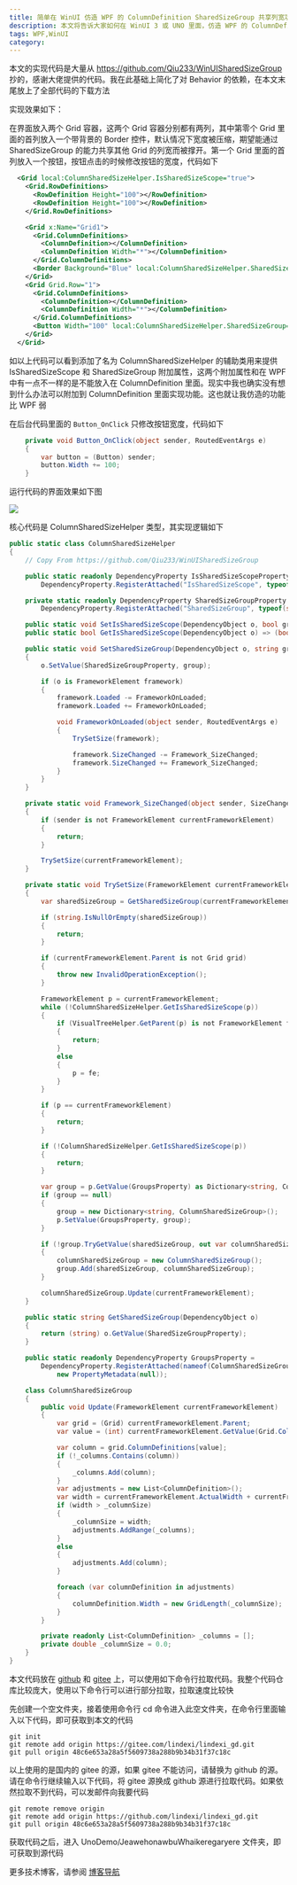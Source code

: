 ```yaml
---
title: 简单在 WinUI 仿造 WPF 的 ColumnDefinition SharedSizeGroup 共享列宽功能
description: 本文将告诉大家如何在 WinUI 3 或 UNO 里面，仿造 WPF 的 ColumnDefinition SharedSizeGroup 共享列宽功能
tags: WPF,WinUI
category: 
---
```


<!-- CreateTime:2024/08/11 07:25:46 -->

<!-- 发布 -->
<!-- 博客 -->

本文的实现代码是大量从 <https://github.com/Qiu233/WinUISharedSizeGroup> 抄的，感谢大佬提供的代码。我在此基础上简化了对 Behavior 的依赖，在本文末尾放上了全部代码的下载方法

实现效果如下：

在界面放入两个 Grid 容器，这两个 Grid 容器分别都有两列，其中第零个 Grid 里面的首列放入一个带背景的 Border 控件，默认情况下宽度被压缩，期望能通过 SharedSizeGroup 的能力共享其他 Grid 的列宽而被撑开。第一个 Grid 里面的首列放入一个按钮，按钮点击的时候修改按钮的宽度，代码如下

```xml
  <Grid local:ColumnSharedSizeHelper.IsSharedSizeScope="true">
    <Grid.RowDefinitions>
      <RowDefinition Height="100"></RowDefinition>
      <RowDefinition Height="100"></RowDefinition>
    </Grid.RowDefinitions>

    <Grid x:Name="Grid1">
      <Grid.ColumnDefinitions>
        <ColumnDefinition></ColumnDefinition>
        <ColumnDefinition Width="*"></ColumnDefinition>
      </Grid.ColumnDefinitions>
      <Border Background="Blue" local:ColumnSharedSizeHelper.SharedSizeGroup="S1"></Border>
    </Grid>
    <Grid Grid.Row="1">
      <Grid.ColumnDefinitions>
        <ColumnDefinition></ColumnDefinition>
        <ColumnDefinition Width="*"></ColumnDefinition>
      </Grid.ColumnDefinitions>
      <Button Width="100" local:ColumnSharedSizeHelper.SharedSizeGroup="S1" Click="Button_OnClick"/>
    </Grid>
  </Grid>
```

如以上代码可以看到添加了名为 ColumnSharedSizeHelper 的辅助类用来提供 IsSharedSizeScope 和 SharedSizeGroup 附加属性，这两个附加属性和在 WPF 中有一点不一样的是不能放入在 ColumnDefinition 里面。现实中我也确实没有想到什么办法可以附加到 ColumnDefinition 里面实现功能。这也就让我仿造的功能比 WPF 弱

在后台代码里面的 `Button_OnClick` 只修改按钮宽度，代码如下

```csharp
    private void Button_OnClick(object sender, RoutedEventArgs e)
    {
        var button = (Button) sender;
        button.Width += 100;
    }
```

运行代码的界面效果如下图

<!-- ![](image/简单在 WinUI 仿造 WPF 的 ColumnDefinition SharedSizeGroup 共享列宽功能/简单在 WinUI 仿造 WPF 的 ColumnDefinition SharedSizeGroup 共享列宽功能0.gif) -->
![](http://cdn.lindexi.site/lindexi%2F%25E7%25AE%2580%25E5%258D%2595%25E5%259C%25A8%2520WinUI%2520%25E4%25BB%25BF%25E9%2580%25A0%2520WPF%2520%25E7%259A%2584%2520ColumnDefinition%2520SharedSizeGroup%2520%25E5%2585%25B1%25E4%25BA%25AB%25E5%2588%2597%25E5%25AE%25BD%25E5%258A%259F%25E8%2583%25BD0.gif)

核心代码是 ColumnSharedSizeHelper 类型，其实现逻辑如下

```csharp
public static class ColumnSharedSizeHelper
{
    // Copy From https://github.com/Qiu233/WinUISharedSizeGroup

    public static readonly DependencyProperty IsSharedSizeScopeProperty =
        DependencyProperty.RegisterAttached("IsSharedSizeScope", typeof(bool), typeof(UIElement), new PropertyMetadata(false));

    private static readonly DependencyProperty SharedSizeGroupProperty =
        DependencyProperty.RegisterAttached("SharedSizeGroup", typeof(string), typeof(UIElement), new PropertyMetadata(null));

    public static void SetIsSharedSizeScope(DependencyObject o, bool group) => o.SetValue(IsSharedSizeScopeProperty, group);
    public static bool GetIsSharedSizeScope(DependencyObject o) => (bool) o.GetValue(IsSharedSizeScopeProperty);

    public static void SetSharedSizeGroup(DependencyObject o, string group)
    {
        o.SetValue(SharedSizeGroupProperty, group);

        if (o is FrameworkElement framework)
        {
            framework.Loaded -= FrameworkOnLoaded;
            framework.Loaded += FrameworkOnLoaded;

            void FrameworkOnLoaded(object sender, RoutedEventArgs e)
            {
                TrySetSize(framework);

                framework.SizeChanged -= Framework_SizeChanged;
                framework.SizeChanged += Framework_SizeChanged;
            }
        }
    }

    private static void Framework_SizeChanged(object sender, SizeChangedEventArgs args)
    {
        if (sender is not FrameworkElement currentFrameworkElement)
        {
            return;
        }

        TrySetSize(currentFrameworkElement);
    }

    private static void TrySetSize(FrameworkElement currentFrameworkElement)
    {
        var sharedSizeGroup = GetSharedSizeGroup(currentFrameworkElement);

        if (string.IsNullOrEmpty(sharedSizeGroup))
        {
            return;
        }

        if (currentFrameworkElement.Parent is not Grid grid)
        {
            throw new InvalidOperationException();
        }

        FrameworkElement p = currentFrameworkElement;
        while (!ColumnSharedSizeHelper.GetIsSharedSizeScope(p))
        {
            if (VisualTreeHelper.GetParent(p) is not FrameworkElement fe)
            {
                return;
            }
            else
            {
                p = fe;
            }
        }

        if (p == currentFrameworkElement)
        {
            return;
        }

        if (!ColumnSharedSizeHelper.GetIsSharedSizeScope(p))
        {
            return;
        }

        var group = p.GetValue(GroupsProperty) as Dictionary<string, ColumnSharedSizeGroup>;
        if (group == null)
        {
            group = new Dictionary<string, ColumnSharedSizeGroup>();
            p.SetValue(GroupsProperty, group);
        }

        if (!group.TryGetValue(sharedSizeGroup, out var columnSharedSizeGroup))
        {
            columnSharedSizeGroup = new ColumnSharedSizeGroup();
            group.Add(sharedSizeGroup, columnSharedSizeGroup);
        }

        columnSharedSizeGroup.Update(currentFrameworkElement);
    }

    public static string GetSharedSizeGroup(DependencyObject o)
    {
        return (string) o.GetValue(SharedSizeGroupProperty);
    }

    public static readonly DependencyProperty GroupsProperty =
        DependencyProperty.RegisterAttached(nameof(ColumnSharedSizeGroup), typeof(Dictionary<string, ColumnSharedSizeGroup>), typeof(UIElement),
            new PropertyMetadata(null));

    class ColumnSharedSizeGroup
    {
        public void Update(FrameworkElement currentFrameworkElement)
        {
            var grid = (Grid) currentFrameworkElement.Parent;
            var value = (int) currentFrameworkElement.GetValue(Grid.ColumnProperty);

            var column = grid.ColumnDefinitions[value];
            if (!_columns.Contains(column))
            {
                _columns.Add(column);
            }
            var adjustments = new List<ColumnDefinition>();
            var width = currentFrameworkElement.ActualWidth + currentFrameworkElement.Margin.Left + currentFrameworkElement.Margin.Right;
            if (width > _columnSize)
            {
                _columnSize = width;
                adjustments.AddRange(_columns);
            }
            else
            {
                adjustments.Add(column);
            }

            foreach (var columnDefinition in adjustments)
            {
                columnDefinition.Width = new GridLength(_columnSize);
            }
        }

        private readonly List<ColumnDefinition> _columns = [];
        private double _columnSize = 0.0;
    }
}
```

本文代码放在 [github](https://github.com/lindexi/lindexi_gd/tree/48c6e653a28a5f5609738a288b9b34b31f37c18c/UnoDemo/JeawehonawbuWhaikeregaryere) 和 [gitee](https://gitee.com/lindexi/lindexi_gd/tree/48c6e653a28a5f5609738a288b9b34b31f37c18c/UnoDemo/JeawehonawbuWhaikeregaryere) 上，可以使用如下命令行拉取代码。我整个代码仓库比较庞大，使用以下命令行可以进行部分拉取，拉取速度比较快

先创建一个空文件夹，接着使用命令行 cd 命令进入此空文件夹，在命令行里面输入以下代码，即可获取到本文的代码

```
git init
git remote add origin https://gitee.com/lindexi/lindexi_gd.git
git pull origin 48c6e653a28a5f5609738a288b9b34b31f37c18c
```

以上使用的是国内的 gitee 的源，如果 gitee 不能访问，请替换为 github 的源。请在命令行继续输入以下代码，将 gitee 源换成 github 源进行拉取代码。如果依然拉取不到代码，可以发邮件向我要代码

```
git remote remove origin
git remote add origin https://github.com/lindexi/lindexi_gd.git
git pull origin 48c6e653a28a5f5609738a288b9b34b31f37c18c
```

获取代码之后，进入 UnoDemo/JeawehonawbuWhaikeregaryere 文件夹，即可获取到源代码

更多技术博客，请参阅 [博客导航](https://blog.lindexi.com/post/%E5%8D%9A%E5%AE%A2%E5%AF%BC%E8%88%AA.html )

